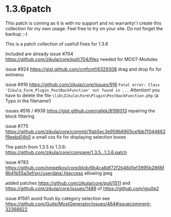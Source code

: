 1.3.6patch
==========
This patch is coming as it is with no support and no warranty! I create this collection for my own usage. Feel free to try on your site. Do not forget the backup ;-)


This is a patch collection of usefull fixes for 1.3.6

Included are already
issue #704 https://github.com/zikula/core/pull/704/files needed for MOST-Modules

issue #924 https://gist.github.com/cmfcmf/6329308 drag and drop fix for extmenu

issue #916 https://github.com/zikula/core/issues/916 `Fatal error: Class 'Zikula_Form_Plugin_PostBackFunction' not found in ...`
Attention! you have to delete the file `\lib\Zikula\Form\Plugin\PostbackFunction.php` (a Typo in the filename!)

issues #516 / #938 https://gist.github.com/rallek/8196013 repairing the block filtering


issue #775 https://github.com/zikula/core/commit/1fab5ec3e959b6905ce1bb7f044662f9eebd14b0 a small css fix for displaying selection boxes

The patch from 1.3.5 to 1.3.6: https://github.com/zikula/core/compare/1.3.5...1.3.6.patch

issue #783 https://github.com/nmpetkov/core/blob/6b4ca8df72f2b46d1ef3995b2866f8b41b55a3ef/src/userdata/.htaccess allowing jpeg

added patches https://github.com/zikula/core/pull/1511 and https://github.com/zikula/core/issues/1486 of https://github.com/jguille2

issue #1561 avoid flush by category selection  see https://github.com/Guite/MostGenerator/issues/464#issuecomment-32368822




